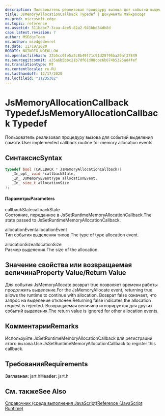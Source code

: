 ```yaml
---
description: Пользователь реализовал процедуру вызова для событий выделения памяти.
title: JsMemoryAllocationCallback Typedef | Документы Майкрософт
ms.prod: microsoft-edge
ms.topic: reference
ms.assetid: 511babc7-3caa-4ee5-82a2-943bbd34db8d
caps.latest.revision: 7
author: MSEdgeTeam
ms.author: msedgedevrel
ms.date: 11/19/2020
ROBOTS: NOINDEX,NOFOLLOW
ms.openlocfilehash: 22b5cc0fe5a2c8b49f71c91d28f95ba29af37849
ms.sourcegitcommit: a35a6b5bbc21b7df61d08cbc6b074b5325ad4fef
ms.translationtype: MT
ms.contentlocale: ru-RU
ms.lasthandoff: 12/17/2020
ms.locfileid: "11235302"
---
```

# <span data-ttu-id="86ce3-103">JsMemoryAllocationCallback Typedef</span><span class="sxs-lookup"><span data-stu-id="86ce3-103">JsMemoryAllocationCallback Typedef</span></span>

<span data-ttu-id="86ce3-104">Пользователь реализовал процедуру вызова для событий выделения памяти.</span><span class="sxs-lookup"><span data-stu-id="86ce3-104">User implemented callback routine for memory allocation events.</span></span>  
  
## <span data-ttu-id="86ce3-105">Синтаксис</span><span class="sxs-lookup"><span data-stu-id="86ce3-105">Syntax</span></span>  
  
```cpp  
typedef bool (CALLBACK * JsMemoryAllocationCallback)(  
   _In_opt_ void *callbackState,  
   _In_ JsMemoryEventType allocationEvent,  
   _In_ size_t allocationSize  
);  
```  
  
#### <span data-ttu-id="86ce3-106">Параметры</span><span class="sxs-lookup"><span data-stu-id="86ce3-106">Parameters</span></span>  
 <span data-ttu-id="86ce3-107">callbackState</span><span class="sxs-lookup"><span data-stu-id="86ce3-107">callbackState</span></span>  
 <span data-ttu-id="86ce3-108">Состояние, переданное в JsSetRuntimeMemoryAllocationCallback.</span><span class="sxs-lookup"><span data-stu-id="86ce3-108">The state passed to JsSetRuntimeMemoryAllocationCallback.</span></span>  
  
 <span data-ttu-id="86ce3-109">allocationEvent</span><span class="sxs-lookup"><span data-stu-id="86ce3-109">allocationEvent</span></span>  
 <span data-ttu-id="86ce3-110">Тип события выделения типов.</span><span class="sxs-lookup"><span data-stu-id="86ce3-110">The type of type allocation event.</span></span>  
  
 <span data-ttu-id="86ce3-111">allocationSize</span><span class="sxs-lookup"><span data-stu-id="86ce3-111">allocationSize</span></span>  
 <span data-ttu-id="86ce3-112">Размер выделения.</span><span class="sxs-lookup"><span data-stu-id="86ce3-112">The size of the allocation.</span></span>  
  
## <span data-ttu-id="86ce3-113">Значение свойства или возвращаемая величина</span><span class="sxs-lookup"><span data-stu-id="86ce3-113">Property Value/Return Value</span></span>  
 <span data-ttu-id="86ce3-114">Для события JsMemoryAllocate возврат true позволяет времени работы продолжить выделение.</span><span class="sxs-lookup"><span data-stu-id="86ce3-114">For the JsMemoryAllocate event, returning true allows the runtime to continue with allocation.</span></span> <span data-ttu-id="86ce3-115">Возврат false означает, что запрос на выделение отклонен.</span><span class="sxs-lookup"><span data-stu-id="86ce3-115">Returning false indicates the allocation request is rejected.</span></span> <span data-ttu-id="86ce3-116">Возвращаемая величина игнорируется для других событий выделения.</span><span class="sxs-lookup"><span data-stu-id="86ce3-116">The return value is ignored for other allocation events.</span></span>  
  
## <span data-ttu-id="86ce3-117">Комментарии</span><span class="sxs-lookup"><span data-stu-id="86ce3-117">Remarks</span></span>  
 <span data-ttu-id="86ce3-118">Используйте JsSetRuntimeMemoryAllocationCallback для регистрации этого вызова.</span><span class="sxs-lookup"><span data-stu-id="86ce3-118">Use JsSetRuntimeMemoryAllocationCallback to register this callback.</span></span>  
  
## <span data-ttu-id="86ce3-119">Требования</span><span class="sxs-lookup"><span data-stu-id="86ce3-119">Requirements</span></span>  
 <span data-ttu-id="86ce3-120">**Заглавная:** jsrt.h</span><span class="sxs-lookup"><span data-stu-id="86ce3-120">**Header:** jsrt.h</span></span>  
  
## <span data-ttu-id="86ce3-121">См. также</span><span class="sxs-lookup"><span data-stu-id="86ce3-121">See Also</span></span>  
 [<span data-ttu-id="86ce3-122">Справочник (среда выполнения JavaScript)</span><span class="sxs-lookup"><span data-stu-id="86ce3-122">Reference (JavaScript Runtime)</span></span>](../chakra-hosting/reference-javascript-runtime.md)
